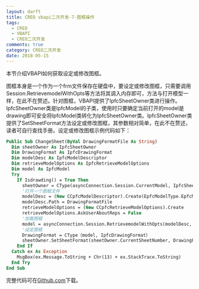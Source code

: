 ```yaml
---
layout: darft
title: CREO vbapi二次开发-7-图框操作
tags:
  - CREO
  - VBAPI
  - CREO二次开发
comments: true
category: CREO二次开发
date: 2018-05-15
---
```


本节介绍VBAPI如何获取设定或修改图框。

图框本身是一个作为一个frm文件保存在硬盘中，要设定或修改图框，只需要调用Session.RetrievemodelWithOpts等方法将其调入内存即可，方法与打开模型一样，在此不在赘述。针对图框，VBAPI提供了IpfcSheetOwner类进行操作。IpfcSheetOwner类是IpfcModel的子类，使用时只要确定当前打开的model是drawing即可安全将IpfcModel类转化为IpfcSheetOwner类。IpfcSheetOwner类提供了SetSheetFormat方法设定或修改图框，其参数相对简单，在此不在赘述，读者可自行查找手册。设定或修改图框示例代码如下：

```vb
Public Sub ChangeSheet(ByVal DrawingFormatFile As String)
  Dim sheetOwner As IpfcSheetOwner
  Dim DrawingFormat As IpfcDrawingFormat
  Dim modelDesc As IpfcModelDescriptor
  Dim retrieveModelOptions As IpfcRetrieveModelOptions
  Dim model As IpfcModel
  Try
    If Isdrawding() = True Then
      sheetOwner = CType(asyncConnection.Session.CurrentModel, IpfcSheetOwner)
      '打开一个图框文件
      modelDesc = (New CCpfcModelDescriptor).Create(EpfcModelType.EpfcMDL_DWG_FORMAT, Nothing, Nothing)
      modelDesc.Path = DrawingFormatFile
      retrieveModelOptions = (New CCpfcRetrieveModelOptions).Create
      retrieveModelOptions.AskUserAboutReps = False
      '加载图框
      model = asyncConnection.Session.RetrievemodelWithOpts(modelDesc, retrieveModelOptions)
      '设定图框
      DrawingFormat = CType（model, IpfcDrawingFormat）
      sheetOwner.SetSheetFormat(sheetOwner.CurrentSheetNumber, DrawingFormat, Nothing, Nothing)
    End If
  Catch ex As Exception
    MsgBox(ex.Message.ToString + Chr(13) + ex.StackTrace.ToString)
  End Try
End Sub
```

完整代码可在<a href="https://github.com/slacker-HD/creo_vbapi" target="_blank">Github.com</a>下载。
